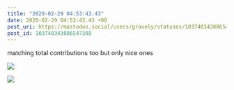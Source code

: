 ```yaml
---
title: "2020-02-29 04:53:43.43"
date: 2020-02-29 04:53:43.43 +00
post_uri: https://mastodon.social/users/gravely/statuses/103740343806547388
post_id: 103740343806547388
---
```

matching total contributions too but only nice ones


![](/images/25737339.jpg)

![](/images/25737340.jpg)

